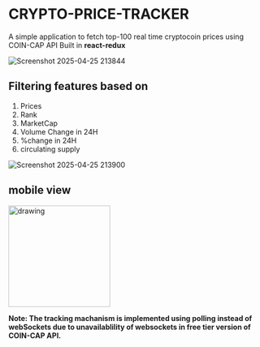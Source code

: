 # CRYPTO-PRICE-TRACKER
A simple application to fetch top-100 real time cryptocoin prices using COIN-CAP API 
Built in **react-redux**

![Screenshot 2025-04-25 213844](https://github.com/user-attachments/assets/30afe5ad-a39a-411a-ac20-532d24b3a770)

## Filtering features based on

 1. Prices
 2. Rank
 3. MarketCap
 4. Volume Change in 24H
 5. %change in 24H
 6. circulating supply

![Screenshot 2025-04-25 213900](https://github.com/user-attachments/assets/bdbc9128-d98e-44ea-ac96-7bd2d65cb26b)

## mobile view 
<img src="[!mobileview](https://github.com/user-attachments/assets/93bfba03-3230-4bb1-9bc9-f00873cfe340)" alt="drawing" width="200"/>


**Note: The tracking machanism is implemented using polling instead of webSockets due to unavailablility of websockets in free tier version of COIN-CAP API.**


